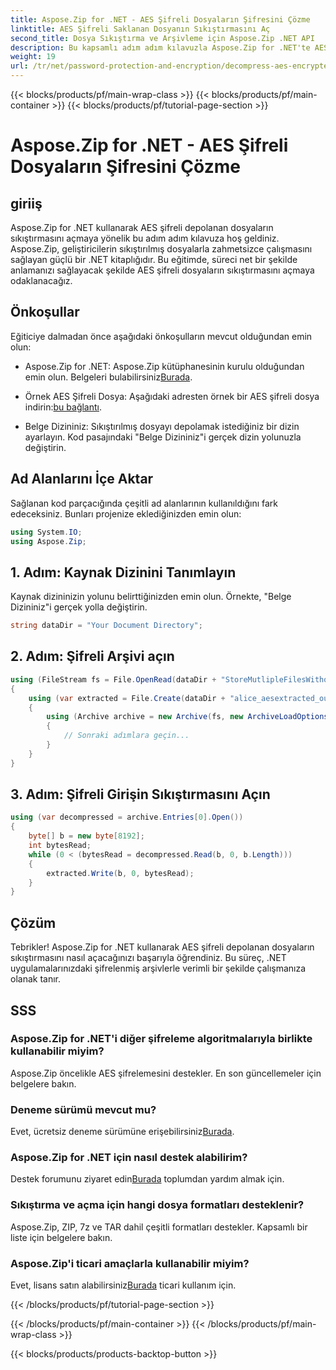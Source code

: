 ```yaml
---
title: Aspose.Zip for .NET - AES Şifreli Dosyaların Şifresini Çözme
linktitle: AES Şifreli Saklanan Dosyanın Sıkıştırmasını Aç
second_title: Dosya Sıkıştırma ve Arşivleme için Aspose.Zip .NET API
description: Bu kapsamlı adım adım kılavuzla Aspose.Zip for .NET'te AES şifreli depolanan dosyaların sıkıştırmasını nasıl açacağınızı öğrenin. .NET geliştirme becerilerinizi bugün geliştirin!
weight: 19
url: /tr/net/password-protection-and-encryption/decompress-aes-encrypted-stored-file/
---
```


{{< blocks/products/pf/main-wrap-class >}}
{{< blocks/products/pf/main-container >}}
{{< blocks/products/pf/tutorial-page-section >}}

# Aspose.Zip for .NET - AES Şifreli Dosyaların Şifresini Çözme


## giriiş

Aspose.Zip for .NET kullanarak AES şifreli depolanan dosyaların sıkıştırmasını açmaya yönelik bu adım adım kılavuza hoş geldiniz. Aspose.Zip, geliştiricilerin sıkıştırılmış dosyalarla zahmetsizce çalışmasını sağlayan güçlü bir .NET kitaplığıdır. Bu eğitimde, süreci net bir şekilde anlamanızı sağlayacak şekilde AES şifreli dosyaların sıkıştırmasını açmaya odaklanacağız.

## Önkoşullar

Eğiticiye dalmadan önce aşağıdaki önkoşulların mevcut olduğundan emin olun:

-  Aspose.Zip for .NET: Aspose.Zip kütüphanesinin kurulu olduğundan emin olun. Belgeleri bulabilirsiniz[Burada](https://reference.aspose.com/zip/net/).

-  Örnek AES Şifreli Dosya: Aşağıdaki adresten örnek bir AES şifreli dosya indirin:[bu bağlantı](https://releases.aspose.com/zip/net/).

- Belge Dizininiz: Sıkıştırılmış dosyayı depolamak istediğiniz bir dizin ayarlayın. Kod pasajındaki "Belge Dizininiz"i gerçek dizin yolunuzla değiştirin.

## Ad Alanlarını İçe Aktar

Sağlanan kod parçacığında çeşitli ad alanlarının kullanıldığını fark edeceksiniz. Bunları projenize eklediğinizden emin olun:

```csharp
using System.IO;
using Aspose.Zip;
```

## 1. Adım: Kaynak Dizinini Tanımlayın

Kaynak dizininizin yolunu belirttiğinizden emin olun. Örnekte, "Belge Dizininiz"i gerçek yolla değiştirin.

```csharp
string dataDir = "Your Document Directory";
```

## 2. Adım: Şifreli Arşivi açın

```csharp
using (FileStream fs = File.OpenRead(dataDir + "StoreMutlipleFilesWithoutCompressionWithPassword_out.zip"))
{
    using (var extracted = File.Create(dataDir + "alice_aesextracted_out.txt"))
    {
        using (Archive archive = new Archive(fs, new ArchiveLoadOptions() { DecryptionPassword = "p@s$" }))
        {
            // Sonraki adımlara geçin...
        }
    }
}
```

## 3. Adım: Şifreli Girişin Sıkıştırmasını Açın

```csharp
using (var decompressed = archive.Entries[0].Open())
{
    byte[] b = new byte[8192];
    int bytesRead;
    while (0 < (bytesRead = decompressed.Read(b, 0, b.Length)))
    {
        extracted.Write(b, 0, bytesRead);
    }
}
```

## Çözüm

Tebrikler! Aspose.Zip for .NET kullanarak AES şifreli depolanan dosyaların sıkıştırmasını nasıl açacağınızı başarıyla öğrendiniz. Bu süreç, .NET uygulamalarınızdaki şifrelenmiş arşivlerle verimli bir şekilde çalışmanıza olanak tanır.

## SSS

### Aspose.Zip for .NET'i diğer şifreleme algoritmalarıyla birlikte kullanabilir miyim?
Aspose.Zip öncelikle AES şifrelemesini destekler. En son güncellemeler için belgelere bakın.

### Deneme sürümü mevcut mu?
 Evet, ücretsiz deneme sürümüne erişebilirsiniz[Burada](https://releases.aspose.com/).

### Aspose.Zip for .NET için nasıl destek alabilirim?
 Destek forumunu ziyaret edin[Burada](https://forum.aspose.com/c/zip/37) toplumdan yardım almak için.

### Sıkıştırma ve açma için hangi dosya formatları desteklenir?
Aspose.Zip, ZIP, 7z ve TAR dahil çeşitli formatları destekler. Kapsamlı bir liste için belgelere bakın.

### Aspose.Zip'i ticari amaçlarla kullanabilir miyim?
 Evet, lisans satın alabilirsiniz[Burada](https://purchase.aspose.com/buy) ticari kullanım için.


{{< /blocks/products/pf/tutorial-page-section >}}

{{< /blocks/products/pf/main-container >}}
{{< /blocks/products/pf/main-wrap-class >}}

{{< blocks/products/products-backtop-button >}}
